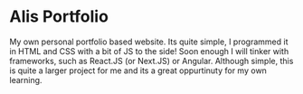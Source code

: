 # Alis Portfolio
My own personal portfolio based website. Its quite simple, I programmed it in HTML and CSS with a bit of JS to the side! Soon enough I will tinker with frameworks, such as React.JS (or Next.JS) or Angular. Although simple, this is quite a larger project for me and its a great oppurtinuty for my own learning. 
